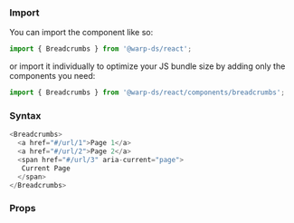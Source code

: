 ### Import

You can import the component like so:
```js
import { Breadcrumbs } from '@warp-ds/react';
```

or import it individually to optimize your JS bundle size by adding only the components you need:
```js
import { Breadcrumbs } from '@warp-ds/react/components/breadcrumbs';

```

### Syntax

```js
<Breadcrumbs>
  <a href="#/url/1">Page 1</a>
  <a href="#/url/2">Page 2</a>
  <span href="#/url/3" aria-current="page">
   Current Page
  </span>
</Breadcrumbs>
```

### Props

<api-table type="react" component="Breadcrumbs" />



